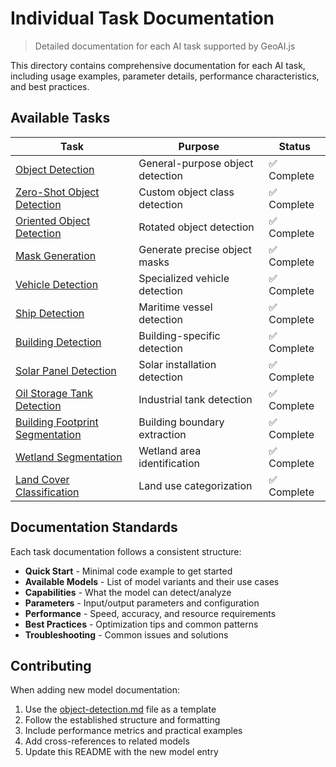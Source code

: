 # Individual Task Documentation

> Detailed documentation for each AI task supported by GeoAI.js

This directory contains comprehensive documentation for each AI task, including usage examples, parameter details, performance characteristics, and best practices.

## Available Tasks

| Task | Purpose | Status |
|-------|---------|--------|
| [Object Detection](./object-detection.md) | General-purpose object detection | ✅ Complete |
| [Zero-Shot Object Detection](./zero-shot-object-detection.md) | Custom object class detection | ✅ Complete |
| [Oriented Object Detection](./oriented-object-detection.md) | Rotated object detection | ✅ Complete |
| [Mask Generation](./mask-generation.md) | Generate precise object masks | ✅ Complete |
| [Vehicle Detection](./car-detection.md) | Specialized vehicle detection | ✅ Complete |
| [Ship Detection](./ship-detection.md) | Maritime vessel detection | ✅ Complete |
| [Building Detection](./building-detection.md) | Building-specific detection | ✅ Complete |
| [Solar Panel Detection](./solar-panel-detection.md) | Solar installation detection | ✅ Complete |
| [Oil Storage Tank Detection](./oil-storage-tank-detection.md) | Industrial tank detection | ✅ Complete |
| [Building Footprint Segmentation](./building-footprint-segmentation.md) | Building boundary extraction | ✅ Complete |
| [Wetland Segmentation](./wetland-segmentation.md) | Wetland area identification | ✅ Complete |
| [Land Cover Classification](./land-cover-classification.md) | Land use categorization | ✅ Complete |


## Documentation Standards

Each task documentation follows a consistent structure:

- **Quick Start** - Minimal code example to get started
- **Available Models** - List of model variants and their use cases  
- **Capabilities** - What the model can detect/analyze
- **Parameters** - Input/output parameters and configuration
- **Performance** - Speed, accuracy, and resource requirements
- **Best Practices** - Optimization tips and common patterns
- **Troubleshooting** - Common issues and solutions

## Contributing

When adding new model documentation:

1. Use the [object-detection.md](./object-detection.md) file as a template
2. Follow the established structure and formatting
3. Include performance metrics and practical examples
4. Add cross-references to related models
5. Update this README with the new model entry

